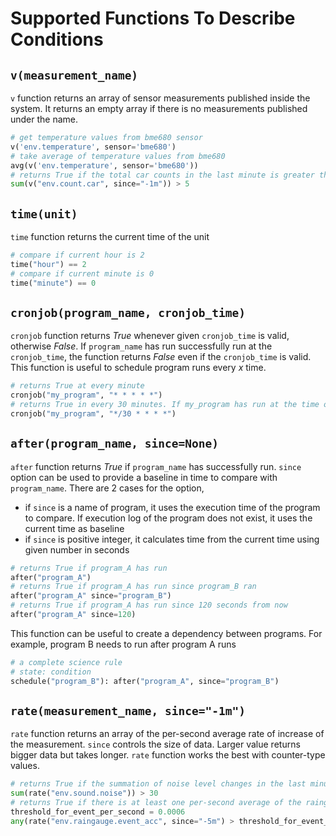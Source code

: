# Supported Functions To Describe Conditions

## `v(measurement_name)`
`v` function returns an array of sensor measurements published inside the system. It returns an empty array if there is no measurements published under the name.

```python
# get temperature values from bme680 sensor
v('env.temperature', sensor='bme680')
# take average of temperature values from bme680
avg(v('env.temperature', sensor='bme680'))
# returns True if the total car counts in the last minute is greater than 5 cars
sum(v("env.count.car", since="-1m")) > 5
```

## `time(unit)`
`time` function returns the current time of the unit

```python
# compare if current hour is 2
time("hour") == 2
# compare if current minute is 0
time("minute") == 0
```

## `cronjob(program_name, cronjob_time)`
`cronjob` function returns _True_ whenever given `cronjob_time` is valid, otherwise _False_. If `program_name` has run successfully run at the `cronjob_time`, the function returns _False_ even if the `cronjob_time` is valid. This function is useful to schedule program runs every _x_ time.

```python
# returns True at every minute
cronjob("my_program", "* * * * *")
# returns True in every 30 minutes. If my_program has run at the time of every 30 minutes it returns False
cronjob("my_program", "*/30 * * * *")
```

## `after(program_name, since=None)`
`after` function returns _True_ if `program_name` has successfully run. `since` option can be used to provide a baseline in time to compare with `program_name`. There are 2 cases for the option,

- if `since` is a name of program, it uses the execution time of the program to compare. If execution log of the program does not exist, it uses the current time as baseline
- if `since` is positive integer, it calculates time from the current time using given number in seconds

```python
# returns True if program_A has run
after("program_A")
# returns True if program_A has run since program_B ran
after("program_A" since="program_B")
# returns True if program_A has run since 120 seconds from now
after("program_A" since=120)
```

This function can be useful to create a dependency between programs. For example, program B needs to run after program A runs
```python
# a complete science rule
# state: condition
schedule("program_B"): after("program_A", since="program_B")
```

## `rate(measurement_name, since="-1m")`
`rate` function returns an array of the per-second average rate of increase of the measurement. `since` controls the size of data. Larger value returns bigger data but takes longer. `rate` function works the best with counter-type values.

```python
# returns True if the summation of noise level changes in the last minute is greater than 30 dB
sum(rate("env.sound.noise")) > 30
# returns True if there is at least one per-second average of the raingauge accumulation that exceeds the threshold
threshold_for_event_per_second = 0.0006
any(rate("env.raingauge.event_acc", since="-5m") > threshold_for_event_per_second)
```